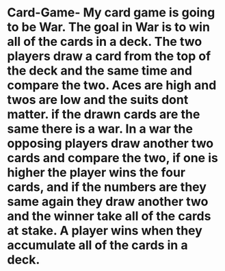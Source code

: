 # Card-Game- My card game is going to be War. The goal in War is to win all of the cards in a deck. The two players draw a card from the top of the deck and the same time and compare the two. Aces are high and twos are low and the suits dont matter. if the drawn cards are the same there is a war. In a war the opposing players draw another two cards and compare the two, if one is higher the player wins the four cards, and if the numbers are they same again they draw another two and the winner take all of the cards at stake. A player wins when they accumulate all of the cards in a deck. 
